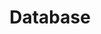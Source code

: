 ---
title: Database
tags:
icon: database
svg: '<svg xmlns="http://www.w3.org/2000/svg" width="24" height="24" fill="none" viewBox="0 0 24 24" stroke-width="1.5" stroke-linecap="round" stroke-linejoin="round" stroke="currentColor"><path d="M12 3C7.582 3 4 4.29 4 5.88c0 4.16 16 4.16 16 0C20 4.29 16.418 3 12 3Zm8 8.75c0 4.667-16 4.667-16 0"/><path d="M4 6v12.165c0 3.78 16 3.78 16 0V6"/></svg>'
---